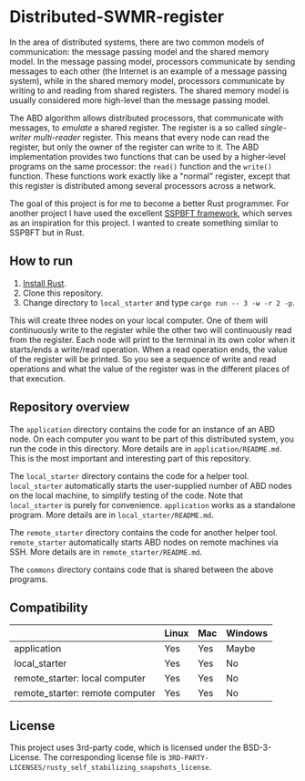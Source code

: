 
# Distributed-SWMR-register

In the area of distributed systems, there are two common models of communication: the message passing model and the shared memory model. In the message passing model, processors communicate by sending messages to each other (the Internet is an example of a message passing system), while in the shared memory model, processors communicate by writing to and reading from shared registers. The shared memory model is usually considered more high-level than the message passing model.

The ABD algorithm allows distributed processors, that communicate with messages, to *emulate* a shared register. The register is a so called *single-writer multi-reader* register. This means that every node can read the register, but only the owner of the register can write to it. The ABD implementation provides two functions that can be used by a higher-level programs on the same processor: the `read()` function and the `write()` function. These functions work exactly like a "normal" register, except that this register is distributed among several processors across a network.

The goal of this project is for me to become a better Rust programmer. For another project I have used the excellent [SSPBFT framework](https://github.com/sspbft/BFTList), which serves as an inspiration for this project. I wanted to create something similar to SSPBFT but in Rust.

## How to run

1. [Install Rust](https://www.rust-lang.org/tools/install).
2. Clone this repository.
3. Change directory to `local_starter` and type `cargo run -- 3 -w -r 2 -p`.

This will create three nodes on your local computer. One of them will continuously write to the register while the other two will continuously read from the register. Each node will print to the terminal in its own color when it starts/ends a write/read operation. When a read operation ends, the value of the register will be printed. So you see a sequence of write and read operations and what the value of the register was in the different places of that execution.

## Repository overview

The `application` directory contains the code for an instance of an ABD node. On each computer you want to be part of this distributed system, you run the code in this directory. More details are in `application/README.md`. This is the most important and interesting part of this repository.

The `local_starter` directory contains the code for a helper tool. `local_starter` automatically starts the user-supplied number of ABD nodes on the local machine, to simplify testing of the code. Note that `local_starter` is purely for convenience. `application` works as a standalone program. More details are in `local_starter/README.md`.

The `remote_starter` directory contains the code for another helper tool. `remote_starter` automatically starts ABD nodes on remote machines via SSH. More details are in `remote_starter/README.md`.

The `commons` directory contains code that is shared between the above programs.

## Compatibility

|                                 | Linux | Mac | Windows |
|---------------------------------|-------|-----|---------|
| application                     | Yes   | Yes | Maybe   |
| local_starter                   | Yes   | Yes | No      |
| remote_starter: local computer  | Yes   | Yes | No      |
| remote_starter: remote computer | Yes   | Yes | No      |

## License

This project uses 3rd-party code, which is licensed under the BSD-3-License. The corresponding license file is `3RD-PARTY-LICENSES/rusty_self_stabilizing_snapshots_license`.